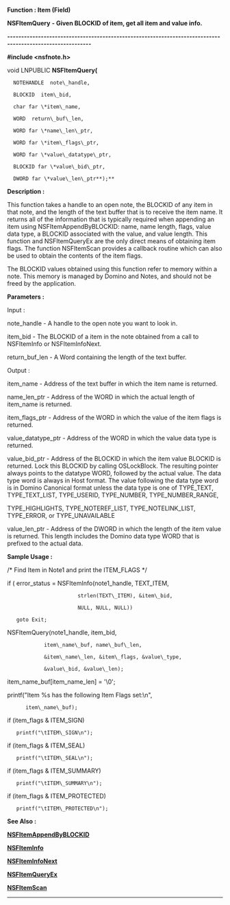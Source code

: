 




<!--
 /\* Font Definitions \*/
 @font-face
 {font-family:Courier;
 panose-1:2 7 4 9 2 2 5 2 4 4;}
@font-face
 {font-family:"Tms Rmn";
 panose-1:2 2 6 3 4 5 5 2 3 4;}
@font-face
 {font-family:Helv;
 panose-1:2 11 6 4 2 2 2 3 2 4;}
@font-face
 {font-family:"Cambria Math";
 panose-1:2 4 5 3 5 4 6 3 2 4;}
 /\* Style Definitions \*/
 p.MsoNormal, li.MsoNormal, div.MsoNormal
 {margin-top:0cm;
 margin-right:0cm;
 margin-bottom:8.0pt;
 margin-left:0cm;
 line-height:107%;
 font-size:11.0pt;
 font-family:"Calibri",sans-serif;}
.MsoChpDefault
 {font-size:11.0pt;}
.MsoPapDefault
 {margin-bottom:8.0pt;
 line-height:107%;}
 /\* Page Definitions \*/
 @page WordSection1
 {size:612.0pt 792.0pt;
 margin:72.0pt 72.0pt 72.0pt 72.0pt;}
div.WordSection1
 {page:WordSection1;}
-->




 


**Function : Item (Field)**



**NSFItemQuery** **- Given
BLOCKID of item, get all item and value info.**


**----------------------------------------------------------------------------------------------------------**



**#include <nsfnote.h>**



void
LNPUBLIC **NSFItemQuery(**  

      NOTEHANDLE  note\_handle,  

      BLOCKID  item\_bid,  

      char far \*item\_name,  

      WORD  return\_buf\_len,  

      WORD far \*name\_len\_ptr,  

      WORD far \*item\_flags\_ptr,  

      WORD far \*value\_datatype\_ptr,  

      BLOCKID far \*value\_bid\_ptr,  

      DWORD far \*value\_len\_ptr**);**



**Description :**



This
function takes a handle to an open note, the BLOCKID of any item in that note,
and the length of the text buffer that is to receive the item name.  It returns
all of the information that is typically required when appending an item using
NSFItemAppendByBLOCKID: name, name length, flags, value data type, a BLOCKID
associated with the value, and value length.  This function and NSFItemQueryEx
are the only direct means of obtaining item flags.  The function NSFItemScan
provides a callback routine which can also be used to obtain the contents of
the item flags.  

  

The BLOCKID values obtained using this function refer to memory within a note. 
This memory is managed by Domino and Notes, and should not be freed by the
application.


 


**Parameters :**



Input :  

note\_handle  -  A handle to the open note you want to look in.  

  

item\_bid  -  The BLOCKID of a item in the note obtained from a call to 
NSFItemInfo or NSFItemInfoNext.  

  

return\_buf\_len  -  A Word containing the length of the text buffer.  

  




Output :  

item\_name  -  Address of the text buffer in which the item name is returned.  

  

name\_len\_ptr  -  Address of the WORD in which the actual length of item\_name is
returned.  

  

item\_flags\_ptr  -  Address of the WORD in which the value of the item flags is
returned.    

  

value\_datatype\_ptr  -  Address of the WORD in which the value data type is
returned.  

  

value\_bid\_ptr  -  Address of the BLOCKID in which the item value BLOCKID is
returned.  Lock this BLOCKID by calling OSLockBlock. The resulting pointer
always points to the datatype WORD, followed by the actual value. The data type
word is always in Host format.  The value following the data type  word is in
Domino Canonical format unless the data type is one of TYPE\_TEXT, 
TYPE\_TEXT\_LIST,   TYPE\_USERID, TYPE\_NUMBER, TYPE\_NUMBER\_RANGE,  

TYPE\_HIGHLIGHTS, TYPE\_NOTEREF\_LIST, TYPE\_NOTELINK\_LIST, TYPE\_ERROR, or
TYPE\_UNAVAILABLE  

  

value\_len\_ptr  -  Address of the DWORD in which the length of the item value is
returned.  This length includes the Domino data type WORD that is prefixed to
the actual data.  

  




 **Sample Usage :**


/\* Find Item in Note1
and print the ITEM\_FLAGS \*/  

  

   if ( error\_status = NSFItemInfo(note1\_handle, TEXT\_ITEM,  

                           strlen(TEXT\_ITEM), &item\_bid,  

                           NULL, NULL, NULL))  

       goto Exit;  

  

   NSFItemQuery(note1\_handle, item\_bid,  

                item\_name\_buf, name\_buf\_len,  

                &item\_name\_len, &item\_flags, &value\_type,  

                &value\_bid, &value\_len);  

  

   item\_name\_buf[item\_name\_len] = '\0';  

  

   printf("Item %s has the following Item Flags set:\n",  

          item\_name\_buf);  

  

   if (item\_flags & ITEM\_SIGN)  

       printf("\tITEM\_SIGN\n");  

   if (item\_flags & ITEM\_SEAL)  

       printf("\tITEM\_SEAL\n");  

   if (item\_flags & ITEM\_SUMMARY)  

       printf("\tITEM\_SUMMARY\n");  

   if (item\_flags & ITEM\_PROTECTED)  

       printf("\tITEM\_PROTECTED\n");


 **See Also :**


**[NSFItemAppendByBLOCKID](NSFItemAppendByBLOCKID.md)**


**[NSFItemInfo](NSFItemInfo.md)**


**[NSFItemInfoNext](NSFItemInfoNext.md)**


**[NSFItemQueryEx](NSFItemQueryEx.md)**


**[NSFItemScan](NSFItemScan.md)**



----------------------------------------------------------------------------------------------------------


 





